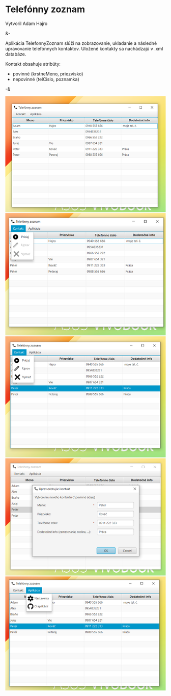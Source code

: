 # Telefónny zoznam
Vytvoril Adam Hajro <br>

&-

Aplikácia TelefonnyZoznam slúži na zobrazovanie, ukladanie a následné upravovanie
telefónnych kontaktov. Uložené kontakty sa nachádzajú v .xml databáze. 

Kontakt obsahuje atribúty: 
- povinné (krstneMeno, priezvisko) 
- nepovinné (telCislo, poznamka)

-&

![](https://github.com/absolutty/javafx.TelefonnyZoznam/blob/master/img-uk%C3%A1%C5%BEka/obr-1.PNG)
![](https://github.com/absolutty/javafx.TelefonnyZoznam/blob/master/img-uk%C3%A1%C5%BEka/obr-2.PNG)
![](https://github.com/absolutty/javafx.TelefonnyZoznam/blob/master/img-uk%C3%A1%C5%BEka/obr-3.PNG)
![](https://github.com/absolutty/javafx.TelefonnyZoznam/blob/master/img-uk%C3%A1%C5%BEka/obr-4.PNG)
![](https://github.com/absolutty/javafx.TelefonnyZoznam/blob/master/img-uk%C3%A1%C5%BEka/obr-5.PNG)
